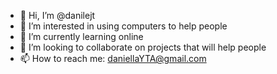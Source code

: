 - 👋 Hi, I’m @danilejt
- 👀 I’m interested in using computers to help people
- 🌱 I’m currently learning online
- 💞️ I’m looking to collaborate on projects that will help people
- 📫 How to reach me: daniellaYTA@gmail.com

<!---
danilejt/danilejt is a ✨ special ✨ repository because its `README.md` (this file) appears on your GitHub profile.
You can click the Preview link to take a look at your changes.
--->
